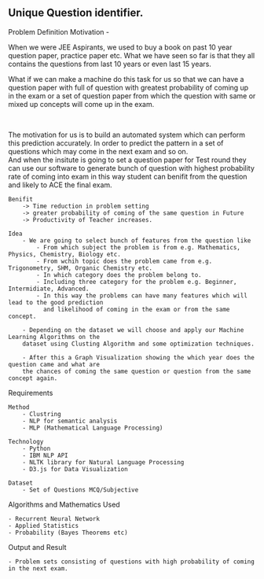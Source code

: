 ## Unique Question identifier.


Problem Definition
	Motivation
		- <p>When we were JEE Aspirants, we used to buy a book on past 10 year question paper, practice
		paper etc. What we have seen so far is that they all contains the questions from last 10 years
		or even last 15 years.</p>
    <p>What if we can make a machine do this task for us so that we can have a question paper with full of question with greatest probability of coming up in the exam
		or a set of question paper from which the question with same or mixed up concepts will come up in the exam.
		</p>  
		<p>The motivation for us is to build an automated system which can perform this prediction accurately.
		In order to predict the pattern in a set of questions which may come in the next exam and so on.
		<br>
		And when the insitute is going to set a question paper for Test round they can 
		use our software to generate bunch of question with highest probability rate of coming into exam
		in this way student can benifit from the question and likely to ACE the final exam.


	Benifit
		-> Time reduction in problem setting
		-> greater probability of coming of the same question in Future
		-> Productivity of Teacher increases.

	Idea
		- We are going to select bunch of features from the question like
			- From which subject the problem is from e.g. Mathematics, Physics, Chemistry, Biology etc.
			- From wchih topic does the problem came from e.g. Trigonometry, SHM, Organic Chemistry etc.
			- In which category does the problem belong to.
			- Including three category for the problem e.g. Beginner, Intermidiate, Advanced.
			- In this way the problems can have many features which will lead to the good prediction 
			  and likelihood of coming in the exam or from the same concept.

		- Depending on the dataset we will choose and apply our Machine Learning Algorithms on the
		dataset using Clusting Algorithm and some optimization techniques.

		- After this a Graph Visualization showing the which year does the question came and what are
		the chances of coming the same question or question from the same concept again. 
    
Requirements

	Method
		- Clustring
		- NLP for semantic analysis
		- MLP (Mathematical Language Processing)

	Technology
		- Python
		- IBM NLP API
		- NLTK library for Natural Language Processing
		- D3.js for Data Visualization

	Dataset
		- Set of Questions MCQ/Subjective

Algorithms and Mathematics Used


	- Recurrent Neural Network
	- Applied Statistics
	- Probability (Bayes Theorems etc)

Output and Result


	- Problem sets consisting of questions with high probability of coming in the next exam.
